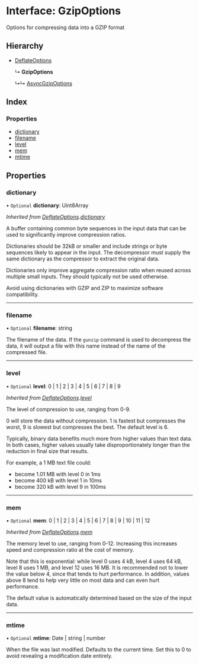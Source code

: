 # Interface: GzipOptions

Options for compressing data into a GZIP format

## Hierarchy

* [DeflateOptions](deflateoptions.md)

  ↳ **GzipOptions**

  ↳↳ [AsyncGzipOptions](asyncgzipoptions.md)

## Index

### Properties

* [dictionary](gzipoptions.md#dictionary)
* [filename](gzipoptions.md#filename)
* [level](gzipoptions.md#level)
* [mem](gzipoptions.md#mem)
* [mtime](gzipoptions.md#mtime)

## Properties

### dictionary

• `Optional` **dictionary**: Uint8Array

*Inherited from [DeflateOptions](deflateoptions.md).[dictionary](deflateoptions.md#dictionary)*

A buffer containing common byte sequences in the input data that can be used to significantly improve compression ratios.

Dictionaries should be 32kB or smaller and include strings or byte sequences likely to appear in the input.
The decompressor must supply the same dictionary as the compressor to extract the original data.

Dictionaries only improve aggregate compression ratio when reused across multiple small inputs. They should typically not be used otherwise.

Avoid using dictionaries with GZIP and ZIP to maximize software compatibility.

___

### filename

• `Optional` **filename**: string

The filename of the data. If the `gunzip` command is used to decompress the data, it will output a file
with this name instead of the name of the compressed file.

___

### level

• `Optional` **level**: 0 \| 1 \| 2 \| 3 \| 4 \| 5 \| 6 \| 7 \| 8 \| 9

*Inherited from [DeflateOptions](deflateoptions.md).[level](deflateoptions.md#level)*

The level of compression to use, ranging from 0-9.

0 will store the data without compression.
1 is fastest but compresses the worst, 9 is slowest but compresses the best.
The default level is 6.

Typically, binary data benefits much more from higher values than text data.
In both cases, higher values usually take disproportionately longer than the reduction in final size that results.

For example, a 1 MB text file could:
- become 1.01 MB with level 0 in 1ms
- become 400 kB with level 1 in 10ms
- become 320 kB with level 9 in 100ms

___

### mem

• `Optional` **mem**: 0 \| 1 \| 2 \| 3 \| 4 \| 5 \| 6 \| 7 \| 8 \| 9 \| 10 \| 11 \| 12

*Inherited from [DeflateOptions](deflateoptions.md).[mem](deflateoptions.md#mem)*

The memory level to use, ranging from 0-12. Increasing this increases speed and compression ratio at the cost of memory.

Note that this is exponential: while level 0 uses 4 kB, level 4 uses 64 kB, level 8 uses 1 MB, and level 12 uses 16 MB.
It is recommended not to lower the value below 4, since that tends to hurt performance.
In addition, values above 8 tend to help very little on most data and can even hurt performance.

The default value is automatically determined based on the size of the input data.

___

### mtime

• `Optional` **mtime**: Date \| string \| number

When the file was last modified. Defaults to the current time.
Set this to 0 to avoid revealing a modification date entirely.
